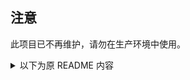 ## 注意

此项目已不再维护，请勿在生产环境中使用。

<details>
<summary>以下为原 README 内容</summary>

# foundation-service
foundation-service工程包含了项目所有的基础服务：config server、eureka server。 

项目使用了spring全家桶，以spring boot和spring cloud为主。 


先上一张架构图：

![foundation-service架构图](https://github.com/liu-weihao/foundation-service/blob/master/architecture.png?raw=true)

1、config server，顾名思义，配置服务器。配置信息量较小，而且通常是一次性的，所以就不做HA了。

这个配置服务管理的是包括foundation-service在内的所有基于spring boot项目的配置信息，可以理解为简化（甚至替换）了原先的application.yml(properties)。

如有项目(config client)需要接入配置中心，在maven项目的resources目录下新建bootstrap.yml,添加一下内容（<font color=red>请替换 {} 中的内容，注意调整yml缩进格式</font>）：

	spring:
	  application:
	    name: {app_name}
	  cloud:
	    config:
	      uri: http://{config_server_ip}:{port}
	      fail-fast: true

添加Maven依赖：

	<dependency>
		<groupId>org.springframework.cloud</groupId>
		<artifactId>spring-cloud-starter-config</artifactId>
	</dependency>

## 最佳实践： ##
	spring:
	  application:
	    name: user
	  cloud:
	    config:
	      uri: http://127.0.0.1:8888
	      fail-fast: true
	
	---
	spring:
	  profiles:
	    active: dev

以上为config client项目的bootstrap.yml配置文件的最佳实践，没有特殊情况，不应该在文件中出现出配置中心以外的配置项。

项目的配置文件统一托管在gitlab上，采用http协议。由于spring cloud config做不到指定子文件夹的功能，如果要维护多个部署环境的配置文件，建议使用branch区分，当然，master分支必须是对应生产环境。

gitlab上的配置文件需要按照一定的规则创建，命名规则如下：
	
	{app_name}-{profile}.yml

2、eureka server，用于微服务架构中的服务治理工作，主要作为服务的注册与发现者。spring cloud对于Eureka的支持简直就是与生俱来的，所以常常被作为首选。其次是Consul，最差的是Zookeeper。区别于Zookeeper，Eureka被设计成为了一个去中心化的架构，对于CAP三要素，实现了AP，而Zookeeper实现的是CP。

对于Eureka Server，访问较为频繁，所以搭了两个实例，两个实例互相注册，即可在两者之间共享注册上来的服务，因此，每个Eureka Server只需要指定一台Eureka Server，即可将自身服务同步到整个Eureka集群，

除了config server和一些公共的项目依赖，不出意外，每个服务都将成为一个Eureka Client，注册到Eureka Server中。这就需要在bootstrap.yml中进行配置，而这部分配置被放在了config server中进行管理，所以，项目中所涉及到的配置信息还是上述所讲到的。放一小段配置：

	ureka:
	  client:
	    service-url:
	      defaultZone: http://{eureka_server_ip}:{port}/eureka

添加Maven依赖：

	<dependency>
		<groupId>org.springframework.cloud</groupId>
		<artifactId>spring-cloud-starter-eureka</artifactId>
	</dependency>

3、gateway，统一网关。因为跟业务系统联系比较紧密，故而将其抽离开来，纳入在Business Service中。

## 如何启动项目？ ##

1、按照spring cloud config的约定，建立好每个config client的配置文件；

2、启动 config server：运行 ConfigServerApplication 类中的 main 方法即可；

3、启动 eureka server：因为要在一台机器上模拟两个 eureka server，需要有两个hostname。在本地机器上的hosts文件中追加如下内容：

	127.0.0.1 peer1
	127.0.0.1 peer2

EurekaServerApplication 类中的 main 方法，第一个Eureka服务就启动成功；

4、启动 eureka server replica：运行 EurekaReplicaBootstrap 类中的 main 方法，Eureka的副本集启动成功；

5、访问 http://localhost:8761 将进入eureka dashboard，看到了两个eureka实例，表示项目启动成功了。
</details>

